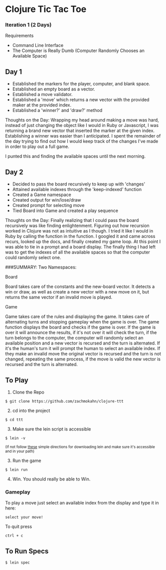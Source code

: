 # Clojure Tic Tac Toe

### Iteration 1 (2 Days)

Requirements
  * Command Line Interface
  * The Computer is Really Dumb (Computer Randomly Chooses an Available Space)

## Day 1

* Established the markers for the player, computer, and blank space.
* Established an empty board as a vector.
* Established a move validator.
* Established a 'move' which returns a new vector with the provided maker at the
  provided index.
* Established a 'winner?' and 'draw?' method

Thoughts on the Day:
Wrapping my head around making a move was hard, instead of just changing the
object like I would in Ruby or Javascript, I was returning a brand
new vector that inserted the marker at the given index. Establishing a winner
was easier than I anticipated. I spent the remainder of the day trying to find 
out how I would keep track of the changes I've made in order to play out a 
full game.

I punted this and finding the available spaces until the next morning.


## Day 2

* Decided to pass the board recursively to keep up with 'changes'
* Attained available indexes through the 'keep-indexed' function
* Created a Game namespace
* Created output for win/lose/draw
* Created prompt for selecting move
* Tied Board into Game and created a play sequence

Thoughts on the Day:
Finally realizing that I could pass the board recursively was like finding
enlightenment. Figuring out how recursion worked in Clojure was not as intuitive
as I though. I tried it like I would in Ruby by calling the function in the
function. I googled it and came across recurs, looked up the docs, and finally
created my game loop. At this point I was able to tie in a prompt and a board
display. The finally thing I had left was to get the indexes of all the
available spaces so that the computer could randomly select one.


###SUMMARY:
Two Namespaces:

Board

Board takes care of the constants and the new-board vector. It detects a win or
draw, as well as create a new vector with a new move on it, but returns the same
vector if an invalid move is played.

Game

Game takes care of the rules and displaying the game. It takes care of
alternating turns and stopping gameplay when the game is over. The game function
displays the board and checks if the game is over. If the game is over it will
announce the results, if it's not over it will check the turn, if the turn
belongs to the computer, the computer will randomly select an available position
and a new vector is recursed and the turn is alternated. If it's the human's turn
it will prompt the human to select an available index. If they make an invalid
move the original vector is recursed and the turn is not changed, repeating the
same process, if the move is valid the new vector is recursed and the turn is
alternated.


## To Play

1. Clone the Repo
```
$ git clone https://github.com/zachmokahn/clojure-ttt
```

2. cd into the project
```
$ cd ttt
```

3. Make sure the lein script is accessible
```
$ lein -v
```

<sup>(If not follow [these](http://blog.zacharyjdavy.com/getting-started-with-clojure/#installingclojure) simple directions for downloading lein and make sure it's accessible and in your path)</sup>

3. Run the game
```
$ lein run
```

4. Win. You should really be able to Win.

### Gameplay

To play a move just select an available index from the display and type it in
here:
```
select your move!
```

To quit press
```
ctrl + c
```

## To Run Specs

```
$ lein spec
```
